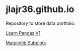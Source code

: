 # jlajr36.github.io
Repository to store data portfolio.

[Learn Pandas V1](https://jlajr36.github.io/LearnPandas.html)

[Matplotlib Subplots](https://jlajr36.github.io/Matplotlib_subplots.html)

